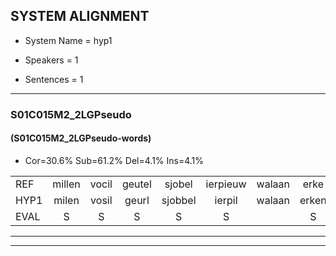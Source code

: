 
## SYSTEM ALIGNMENT

- System Name = hyp1

- Speakers = 1

- Sentences = 1

---

### S01C015M2_2LGPseudo

#### (S01C015M2_2LGPseudo-words)

- Cor=30.6%	Sub=61.2%	Del=4.1%	Ins=4.1%

|  |  |  |  |  |  |  |  |  |  |  |  |  |  |  |  |  |  |  |  |  |  |  |  |  |  |  |  |  |  |  |  |  |  |  |  |  |  |  |  |  |  |  |  |  |  |  |  |  |  |
|:--- |:---:|:---:|:---:|:---:|:---:|:---:|:---:|:---:|:---:|:---:|:---:|:---:|:---:|:---:|:---:|:---:|:---:|:---:|:---:|:---:|:---:|:---:|:---:|:---:|:---:|:---:|:---:|:---:|:---:|:---:|:---:|:---:|:---:|:---:|:---:|:---:|:---:|:---:|:---:|:---:|:---:|:---:|:---:|:---:|:---:|:---:|:---:|:---:|:---:|
| REF | millen | vocil | geutel | sjobel | ierpieuw | walaan | erke | haweel | saarweng | * | gevicht | eemde |  | bepoud | orstalk | veten | gefouw | * | vurpaand | nizung | fiewon | * | kneurem | * | * | * | vawaai | strellen | zwieten | foetbans | oonste | muider | grijnken | schielstaug | prilsood | vloender | milste | veurder | kloeien | ulen | orponk |  | schodig | ijpo | menuur | spreikje | * | hiffreeuw | wooien |
| HYP1 | milen | vosil | geurl | sjobbel | ierpil | walaan | erken | hawil | sarwing | geva | gevicht | eemde | de | boet | orstalk | veten |  | gefalw | fa | furpand | nisium | fwo | kneuren | knuren | va | wa | vawai | strellen | ziten | voetbans | oonste | muider | grenken | schielstaog | brilsoot | vlunder | milste | veurder | kloeien | ulen | orponk | st | hodig | ipo | menuur |  | sbruikje | hifreel | wooien |
| EVAL | S | S | S | S | S |  | S | S | S | S |  |  | I | S |  |  | D | S | S | S | S | S | S | S | S | S | S |  | S | S |  |  | S | S | S | S |  |  |  |  |  | I | S | S |  | D | S | S |  |
---

---
